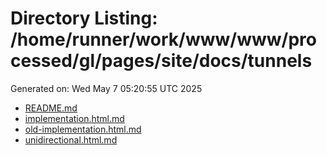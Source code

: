 # Directory Listing: /home/runner/work/www/www/processed/gl/pages/site/docs/tunnels
Generated on: Wed May  7 05:20:55 UTC 2025

- [README.md](README.md)
- [implementation.html.md](implementation.html.md)
- [old-implementation.html.md](old-implementation.html.md)
- [unidirectional.html.md](unidirectional.html.md)

